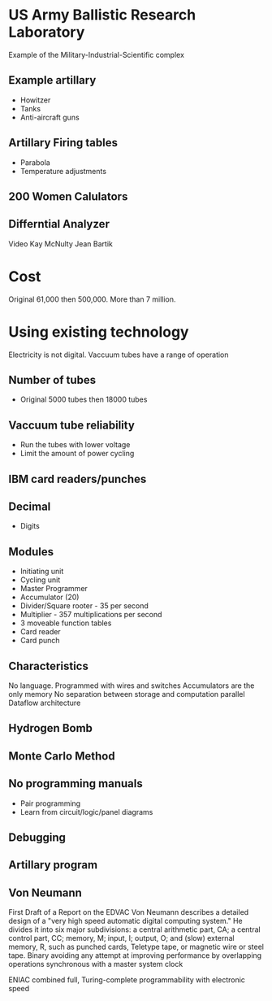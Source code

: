 # US Army Ballistic Research Laboratory
Example of the Military-Industrial-Scientific complex

## Example artillary
* Howitzer
* Tanks
* Anti-aircraft guns

## Artillary Firing tables
* Parabola
* Temperature adjustments

## 200 Women Calulators

## Differntial Analyzer
Video
Kay McNulty
Jean Bartik

# Cost
Original 61,000 then 500,000.  More than 7 million.

# Using existing technology
Electricity is not digital.  Vaccuum tubes have a range of operation

## Number of tubes
  * Original 5000 tubes then 18000 tubes

## Vaccuum tube reliability
  * Run the tubes with lower voltage  
  * Limit the amount of power cycling
## IBM card readers/punches

## Decimal
* Digits

## Modules
* Initiating unit
* Cycling unit
* Master Programmer
* Accumulator (20)
* Divider/Square rooter -  35 per second
* Multiplier - 357 multiplications per second
* 3 moveable function tables
* Card reader
* Card punch

## Characteristics
No language.  Programmed with wires and switches
Accumulators are the only memory
No separation between storage and computation
parallel
Dataflow architecture

## Hydrogen Bomb

## Monte Carlo Method

## No programming manuals
* Pair programming
* Learn from circuit/logic/panel diagrams

## Debugging



## Artillary program

## Von Neumann
 First Draft of a Report on the EDVAC
Von Neumann describes a detailed design of a "very high speed automatic digital computing system." He divides it into six major subdivisions: a central arithmetic part, CA; a central control part, CC; memory, M; input, I; output, O; and (slow) external memory, R, such as punched cards, Teletype tape, or magnetic wire or steel tape.
Binary
avoiding any attempt at improving performance by overlapping operations
synchronous with a master system clock

ENIAC combined full, Turing-complete programmability with electronic speed


